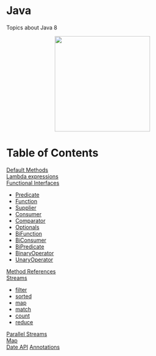 # Java
Topics about Java 8
<p align="center">
<img height="250" src="https://alejoalvarez.github.io/Images/java8.png">
</p>


# Table of Contents
[Default Methods](https://github.com/alejoalvarez/Java/tree/main/Java8/Default%20Method)</br>
[Lambda expressions](https://github.com/alejoalvarez/Java/tree/main/Java8/Lambda)</br> 
[Functional Interfaces](https://github.com/alejoalvarez/Java/blob/main/Java8/Functional%20Interfaces/Functional%20Interface.md) </br>
*  [Predicate](https://github.com/alejoalvarez/Java/blob/main/Java8/Functional%20Interfaces/Predicate.md)
*  [Function](https://github.com/alejoalvarez/Java/blob/main/Java8/Functional%20Interfaces/Function.md)
*  [Supplier](https://github.com/alejoalvarez/Java/blob/main/Java8/Functional%20Interfaces/Supplier.md)
*  [Consumer](https://github.com/alejoalvarez/Java/blob/main/Java8/Functional%20Interfaces/Consumer.md)
*  [Comparator](https://github.com/alejoalvarez/Java/blob/main/Java8/Functional%20Interfaces/Comparator.md)
*  [Optionals](https://github.com/alejoalvarez/Java/blob/main/Java8/Functional%20Interfaces/Optionals.md)
*  [BiFunction](https://github.com/alejoalvarez/Java/blob/main/Java8/Functional%20Interfaces/BiFunction.md)
*  [BiConsumer](https://github.com/alejoalvarez/Java/blob/main/Java8/Functional%20Interfaces/BiConsumer.md)
*  [BiPredicate](https://github.com/alejoalvarez/Java/blob/main/Java8/Functional%20Interfaces/BiPredicate.md)
*  [BinaryOperator](https://github.com/alejoalvarez/Java/blob/main/Java8/Functional%20Interfaces/BinaryOperator.md)
*  [UnaryOperator](https://github.com/alejoalvarez/Java/blob/main/Java8/Functional%20Interfaces/UnaryOperator.md)

[Method References](https://github.com/alejoalvarez/Java/tree/main/Java8/Method%20Reference)</br>
[Streams](https://github.com/alejoalvarez/Java/blob/main/Java8/Streams/Streams.md)
* [filter](https://github.com/alejoalvarez/Java/blob/main/Java8/Streams/Streams-filter.md)
* [sorted](https://github.com/alejoalvarez/Java/blob/main/Java8/Streams/Streams-sorted.md)
* [map](https://github.com/alejoalvarez/Java/blob/main/Java8/Streams/Streams-map.md)
* [match](https://github.com/alejoalvarez/Java/blob/main/Java8/Streams/Streams-match.md)
* [count](https://github.com/alejoalvarez/Java/blob/main/Java8/Streams/Streams-count.md)
* [reduce](https://github.com/alejoalvarez/Java/blob/main/Java8/Streams/Streams-reduce.md)
  
[Parallel Streams](https://github.com/alejoalvarez/Java/blob/main/Java8/Parallel%20Streams/Parallel%20Streams.md)</br>
[Map](https://github.com/alejoalvarez/Java/tree/main/Java8/Map/Map.md)</br>
[Date API](https://github.com/alejoalvarez/Java/tree/main/Java8/Date%20API/Date%20API.md)
[Annotations](https://github.com/alejoalvarez/Java/tree/main/Java8/Annotations.md)